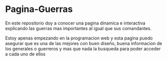 # Pagina-Guerras
En este repositorio doy a conocer una pagina dinamica e interactiva explicando las guerras mas importantes al igual que sus comandantes.

Estoy apenas empezando en la programacion web y esta pagina puedo asegurar que es una de las mejores con buen diseño, buena informacion de los generales o 
guerreros y mas que nada la busqueda para poder acceder a cada uno de ellos
